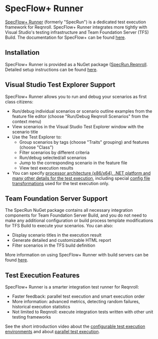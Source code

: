 # SpecFlow+ Runner

[SpecFlow+ Runner](http://specflow.org/plus/runner/) (formerly "SpecRun") is a dedicated test execution framework for Reqnroll. SpecFlow+ Runner integrates more tightly with Visual Studio's testing infrastructure and Team Foundation Server (TFS) Build. The documentation for SpecFlow+ can be found [here](http://specflow.org/plus/documentation/).

## Installation

SpecFlow+ Runner is provided as a NuGet package ([SpecRun.Reqnroll](http://www.nuget.org/packages/SpecRun.Reqnroll]). Detailed setup instructions can be found [here](https://reqnroll.net/plus/documentation/Reqnroll--Runner-Installation/).  

## Visual Studio Test Explorer Support

SpecFlow+ Runner allows you to run and debug your scenarios as first class citizens:

* Run/debug individual scenarios or scenario outline examples from the feature file editor (choose "Run/Debug Reqnroll Scenarios" from the context menu)
* View scenarios in the Visual Studio Test Explorer window with the scenario title
* Use the Test Explorer to:
  * Group scenarios by tags (choose "Traits" grouping) and features (choose "Class")
  * Filter scenarios by different criteria
  * Run/debug selected/all scenarios
  * Jump to the corresponding scenario in the feature file
  * View test execution results
* You can specify [processor architecture (x86/x64), .NET platform and many other details for the test execution](https://reqnroll.net/plus/documentation/Environment/), including special [config file transformations](https://reqnroll.net/plus/documentation/DeploymentTransformation/) used for the test execution only. 

## Team Foundation Server Support

The SpecRun NuGet package contains all necessary integration components for Team Foundation Server Build, and you do not need to make any additional configuration or build process template modifications for TFS Build to execute your scenarios. You can also:

* Display scenario titles in the execution result
* Generate detailed and customizable HTML report
* Filter scenarios in the TFS build definition

More information on using SpecFlow+ Runner with build servers can be found [here](https://reqnroll.net/plus/documentation/SpecFlowPlus-and-Build-Servers/).

## Test Execution Features

SpecFlow+ Runner is a smarter integration test runner for Reqnroll: 

* Faster feedback: parallel test execution and smart execution order
* More information: advanced metrics, detecting random failures, historical execution statistics
* Not limited to Reqnroll: execute integration tests written with other unit testing frameworks

See the short introduction video about the [configurable test execution environments](http://go.reqnroll.net/specrun-testenv) and about [parallel test execution](http://go.reqnroll.net/specrun-parallel).